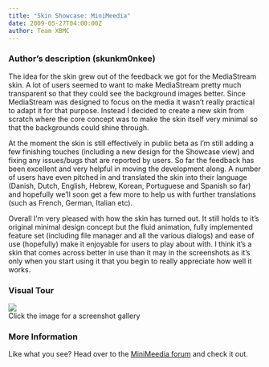 ```yaml
---
title: "Skin Showcase: MiniMeedia"
date: 2009-05-27T04:00:00Z
author: Team XBMC
---
```


### Author’s description (skunkm0nkee)

The idea for the skin grew out of the feedback we got for the MediaStream skin. A lot of users seemed to want to make MediaStream pretty much transparent so that they could see the background images better. Since MediaStream was designed to focus on the media it wasn’t really practical to adapt it for that purpose. Instead I decided to create a new skin from scratch where the core concept was to make the skin itself very minimal so that the backgrounds could shine through.

At the moment the skin is still effectively in public beta as I’m still adding a few finishing touches (including a new design for the Showcase view) and fixing any issues/bugs that are reported by users. So far the feedback has been excellent and very helpful in moving the development along. A number of users have even pitched in and translated the skin into their language (Danish, Dutch, English, Hebrew, Korean, Portuguese and Spanish so far) and hopefully we’ll soon get a few more to help us with further translations (such as French, German, Italian etc).

Overall I’m very pleased with how the skin has turned out. It still holds to it’s original minimal design concept but the fluid animation, fully implemented feature set (including file manager and all the various dialogs) and ease of use (hopefully) make it enjoyable for users to play about with. I think it’s a skin that comes across better in use than it may in the screenshots as it’s only when you start using it that you begin to really appreciate how well it works.

### Visual Tour

[![](/images/blog/homemusicplaying.webp)](/images/blog/homemusicplaying.webp)  
 Click the image for a screenshot gallery

### More Information

Like what you see? Head over to the [MiniMeedia forum](https://forum.kodi.tv/forumdisplay.php?fid=114) and check it out.
